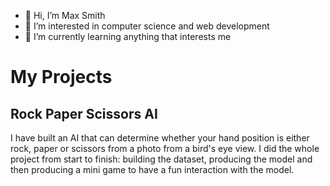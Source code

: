 - 👋 Hi, I’m Max Smith
- 👀 I’m interested in computer science and web development
- 🌱 I’m currently learning anything that interests me

# My Projects

## Rock Paper Scissors AI

I have built an AI that can determine whether your hand position is either rock, paper or scissors from a photo from a bird's eye view.
I did the whole project from start to finish: building the dataset, producing the model and then producing a mini game to have a fun interaction with the model.
